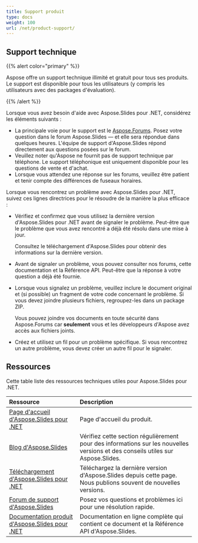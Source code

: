 ```yaml
---
title: Support produit
type: docs
weight: 100
url: /net/product-support/
---
```


## **Support technique**
{{% alert color="primary" %}}

Aspose offre un support technique illimité et gratuit pour tous ses produits. Le support est disponible pour tous les utilisateurs (y compris les utilisateurs avec des packages d'évaluation).

{{% /alert %}} 

Lorsque vous avez besoin d'aide avec Aspose.Slides pour .NET, considérez les éléments suivants :

- La principale voie pour le support est le [Aspose.Forums](https://forum.aspose.com/c/slides/11). Posez votre question dans le forum Aspose.Slides — et elle sera répondue dans quelques heures. L'équipe de support d'Aspose.Slides répond directement aux questions posées sur le forum.
- Veuillez noter qu'Aspose ne fournit pas de support technique par téléphone. Le support téléphonique est uniquement disponible pour les questions de vente et d'achat.
- Lorsque vous attendez une réponse sur les forums, veuillez être patient et tenir compte des différences de fuseaux horaires.

Lorsque vous rencontrez un problème avec Aspose.Slides pour .NET, suivez ces lignes directrices pour le résoudre de la manière la plus efficace :

- Vérifiez et confirmez que vous utilisez la dernière version d'Aspose.Slides pour .NET avant de signaler le problème. Peut-être que le problème que vous avez rencontré a déjà été résolu dans une mise à jour.

  Consultez le téléchargement d'Aspose.Slides pour obtenir des informations sur la dernière version.

- Avant de signaler un problème, vous pouvez consulter nos forums, cette documentation et la Référence API. Peut-être que la réponse à votre question a déjà été fournie.

- Lorsque vous signalez un problème, veuillez inclure le document original et (si possible) un fragment de votre code concernant le problème. Si vous devez joindre plusieurs fichiers, regroupez-les dans un package ZIP.

  Vous pouvez joindre vos documents en toute sécurité dans Aspose.Forums car **seulement** vous et les développeurs d'Aspose avez accès aux fichiers joints.

- Créez et utilisez un fil pour un problème spécifique. Si vous rencontrez un autre problème, vous devez créer un autre fil pour le signaler.

## **Ressources**
Cette table liste des ressources techniques utiles pour Aspose.Slides pour .NET.

|**Ressource**|**Description**|
| :- | :- |
|[Page d'accueil d'Aspose.Slides pour .NET](https://products.aspose.com/slides/net/)|Page d'accueil du produit.|
|[Blog d'Aspose.Slides](https://blog.aspose.com/category/slides/)|Vérifiez cette section régulièrement pour des informations sur les nouvelles versions et des conseils utiles sur Aspose.Slides.|
|[Téléchargement d'Aspose.Slides pour .NET](https://www.nuget.org/packages/Aspose.Slides.NET/)|Téléchargez la dernière version d'Aspose.Slides depuis cette page. Nous publions souvent de nouvelles versions.|
|[Forum de support d'Aspose.Slides](https://forum.aspose.com/c/slides/11)|Posez vos questions et problèmes ici pour une résolution rapide.|
|[Documentation produit d'Aspose.Slides pour .NET](/slides/net/)|Documentation en ligne complète qui contient ce document et la Référence API d'Aspose.Slides.|